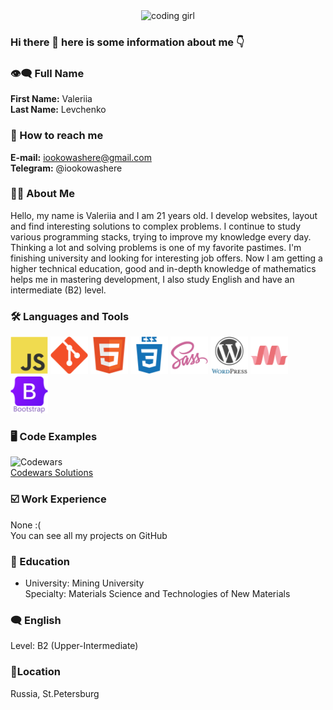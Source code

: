 <div align="center">
  <img src="https://media.giphy.com/media/v1.Y2lkPTc5MGI3NjExZnJkaXZzbm1nMm5nY29ieGoydHk2cDRsYWUzdmY0cmR4NXpqcXF5YiZlcD12MV9pbnRlcm5hbF9naWZfYnlfaWQmY3Q9cw/VPnfM9bmR0ZaQo3qtK/giphy.gif" alt="coding girl" width="170" height="170">
</div>

### Hi there 👋 here is some information about me 👇 <br>

### 👁️‍🗨️ Full Name <br>
**First Name:** Valeriia <br>
**Last Name:** Levchenko 

### 📩 How to reach me <br>
**E-mail:** iookowashere@gmail.com <br>
**Telegram:** @iookowashere 
### 🙋‍♀️ About Me <br>
Hello, my name is Valeriia and I am 21 years old. I develop websites, layout and find interesting solutions to complex problems. I continue to study various programming stacks, trying to improve my knowledge every day. Thinking a lot and solving problems is one of my favorite pastimes. I'm finishing university and looking for interesting job offers.
  Now I am getting a higher technical education, good and in-depth knowledge of mathematics helps me in mastering development, I also study English and have an intermediate (B2) level. 
### 🛠️ Languages and Tools <br>
<div>
<img src="https://github.com/devicons/devicon/blob/master/icons/javascript/javascript-original.svg" title="JavaScript" alt="JavaScript" width="60" height="60">
<img src="https://github.com/devicons/devicon/blob/master/icons/git/git-original.svg" title="Git" alt="Git" width="60" height="60">
<img src="https://github.com/devicons/devicon/blob/master/icons/html5/html5-original.svg" title="HTML5" alt="HTML" width="60" height="60">
<img src="https://github.com/devicons/devicon/blob/master/icons/css3/css3-plain-wordmark.svg"  title="CSS3" alt="CSS" width="60" height="60">
<img src="https://github.com/devicons/devicon/blob/master/icons/sass/sass-original.svg" title="SASS" alt="SASS" width="60" height="60">
<img src="https://github.com/devicons/devicon/blob/master/icons/wordpress/wordpress-original.svg" title="WordPress" alt="Wordpress" width="60" height="60">
<img src="https://github.com/devicons/devicon/blob/master/icons/materializecss/materializecss-original.svg" title="MaterializeCSS" alt="MaterializeCSS" width="60" height="60">
<img src="https://github.com/devicons/devicon/blob/master/icons/bootstrap/bootstrap-original-wordmark.svg" title="Bootstrap" alt="Bootstrap" width="60" height="60">
</div>

### 🖥️ Code Examples
![Codewars](https://www.codewars.com/users/iooko/badges/large?theme=light) <br>
<a href="https://www.codewars.com/users/iooko/completed_solutions">Codewars Solutions</a> 

### ☑️ Work Experience 
None :( <br>
You can see all my projects on GitHub

### 🍎 Education 
<ul>
   <li>University: Mining University <br>
   Specialty: Materials Science and Technologies of New Materials
   </li>
</ul>

### &#128488; English
Level: B2 (Upper-Intermediate) 

### 📍Location
Russia, St.Petersburg

